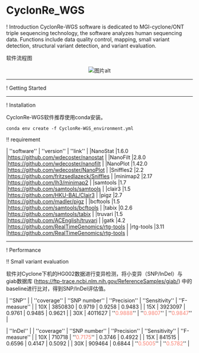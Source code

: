 # CyclonRe_WGS
! Introduction
CyclonRe-WGS software is dedicated to MGI-cyclone/ONT triple sequencing technology, the software analyzes human sequencing data. Functions include data quality control, mapping, small variant detection, structural variant detection, and variant evaluation.



软件流程图

<div align=center><img src="https://pic.imgdb.cn/item/660bdcb69f345e8d039464a8.png" alt="图片alt" title="图2"></div>

---
! Getting Started

---

! Installation

CyclonRe-WGS软件推荐使用conda安装。

```Shel
conda env create -f CyclonRe-WGS_environment.yml
```

!! requirement

| ''software'' | ''version'' | ''link'' |
|NanoStat |1.6.0 |https://github.com/wdecoster/nanostat |
|NanoFilt |2.8.0 |https://github.com/wdecoster/nanofilt |
|NanoPlot |1.42.0 |https://github.com/wdecoster/NanoPlot |
|Sniffles2 |2.2 |https://github.com/fritzsedlazeck/Sniffles |
|minimap2 |2.17 |https://github.com/lh3/minimap2 |
|samtools |1.7 |https://github.com/samtools/samtools |
|clair3 |1.5 |https://github.com/HKU-BAL/Clair3 |
|pigz |2.7 |https://github.com/madler/pigz |
|bcftools |1.5 |https://github.com/samtools/bcftools |
|tabix |0.2.6 |https://github.com/samtools/tabix |
|truvari |1.5 |https://github.com/ACEnglish/truvari |
|gatk |4.2 |https://github.com/RealTimeGenomics/rtg-tools |
|rtg-tools |3.11 |https://github.com/RealTimeGenomics/rtg-tools |

---
! Performance

!! Small variant evaluation

软件对Cyclone下机的HG002数据进行变异检测，将小变异（SNP/InDel）与giab数据库 (https://ftp-trace.ncbi.nlm.nih.gov/ReferenceSamples/giab/) 中的baseline进行比对，得到SNP/InDel评估值。

| ''SNP'' |
| ''coverage'' | ''SNP number'' | ''Precision'' | ''Sensitivity'' | ''F-measure'' |
| 10X | 3850830 | 0.9719 | 0.9258 | 0.9483 |
| 15X | 3923097 | 0.9761 | 0.9485 | 0.9621 |
| 30X | 4011627 | ''<font color="Salmon">0.9888</font>'' | ''<font color="Salmon">0.9807</font>'' | ''<font color="Salmon">0.9847</font>'' |


| ''InDel'' |
| ''coverage'' | ''SNP number'' | ''Precision'' | ''Sensitivity'' | ''F-measure'' |
| 10X | 710718 | ''<font color="Salmon">0.7175</font>'' | 0.3746 | 0.4922 |
| 15X | 841515 | 0.6596 | 0.4147 | 0.5092 |
| 30X | 909464 | 0.6844 | ''<font color="Salmon">0.5005</font>'' | ''<font color="Salmon">0.5782</font>'' |
